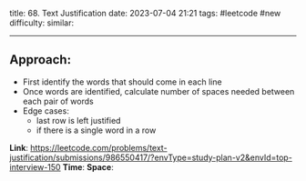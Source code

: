 title: 68. Text Justification
date: 2023-07-04 21:21
tags: #leetcode #new
difficulty:
similar: 

---
## Approach:
- First identify the words that should come in each line
- Once words are identified, calculate number of spaces needed between each pair of words
- Edge cases:
	- last row is left justified
	- if there is a single word in a row

**Link**: https://leetcode.com/problems/text-justification/submissions/986550417/?envType=study-plan-v2&envId=top-interview-150
**Time**:
**Space**: